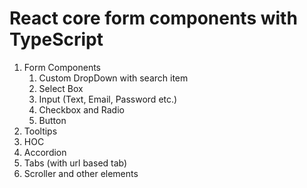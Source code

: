 # React core form components with TypeScript

1. Form Components
   1. Custom DropDown with search item
   2. Select Box
   3. Input (Text, Email, Password etc.)
   4. Checkbox and Radio
   5. Button
2. Tooltips
3. HOC
4. Accordion
5. Tabs (with url based tab)
6. Scroller
and other elements

